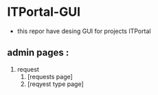 # ITPortal-GUI
- this repor have desing GUI for projects ITPortal

## admin pages  : 
1. request
   1. [requests page]
   2. [reqyest type page] 
